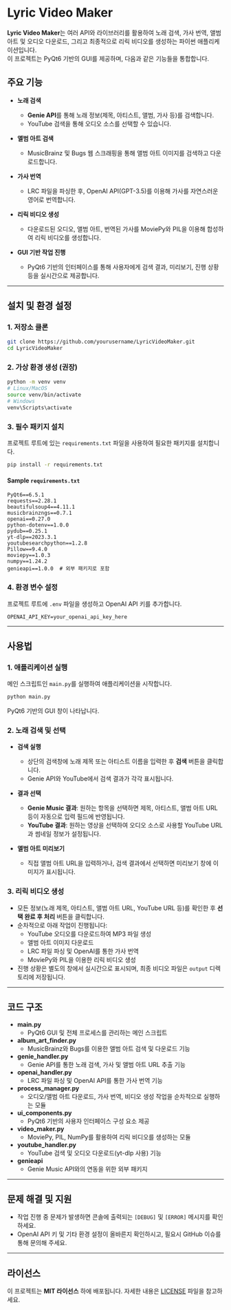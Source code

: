 # Lyric Video Maker

**Lyric Video Maker**는 여러 API와 라이브러리를 활용하여 노래 검색, 가사 번역, 앨범 아트 및 오디오 다운로드, 그리고 최종적으로 리릭 비디오를 생성하는 파이썬 애플리케이션입니다.  
이 프로젝트는 PyQt6 기반의 GUI를 제공하며, 다음과 같은 기능들을 통합합니다.

## 주요 기능

- **노래 검색**  
  - **Genie API**를 통해 노래 정보(제목, 아티스트, 앨범, 가사 등)를 검색합니다.
  - YouTube 검색을 통해 오디오 소스를 선택할 수 있습니다.

- **앨범 아트 검색**  
  - MusicBrainz 및 Bugs 웹 스크래핑을 통해 앨범 아트 이미지를 검색하고 다운로드합니다.

- **가사 번역**  
  - LRC 파일을 파싱한 후, OpenAI API(GPT-3.5)를 이용해 가사를 자연스러운 영어로 번역합니다.

- **리릭 비디오 생성**  
  - 다운로드된 오디오, 앨범 아트, 번역된 가사를 MoviePy와 PIL을 이용해 합성하여 리릭 비디오를 생성합니다.

- **GUI 기반 작업 진행**  
  - PyQt6 기반의 인터페이스를 통해 사용자에게 검색 결과, 미리보기, 진행 상황 등을 실시간으로 제공합니다.

---

## 설치 및 환경 설정

### 1. 저장소 클론

```bash
git clone https://github.com/yourusername/LyricVideoMaker.git
cd LyricVideoMaker
```

### 2. 가상 환경 생성 (권장)

```bash
python -m venv venv
# Linux/MacOS
source venv/bin/activate
# Windows
venv\Scripts\activate
```

### 3. 필수 패키지 설치

프로젝트 루트에 있는 `requirements.txt` 파일을 사용하여 필요한 패키지를 설치합니다.

```bash
pip install -r requirements.txt
```

#### Sample `requirements.txt`

```text
PyQt6==6.5.1
requests==2.28.1
beautifulsoup4==4.11.1
musicbrainzngs==0.7.1
openai==0.27.0
python-dotenv==1.0.0
pydub==0.25.1
yt-dlp==2023.3.1
youtubesearchpython==1.2.8
Pillow==9.4.0
moviepy==1.0.3
numpy==1.24.2
genieapi==1.0.0  # 외부 패키지로 포함
```

### 4. 환경 변수 설정

프로젝트 루트에 `.env` 파일을 생성하고 OpenAI API 키를 추가합니다.

```env
OPENAI_API_KEY=your_openai_api_key_here
```

---

## 사용법

### 1. 애플리케이션 실행

메인 스크립트인 `main.py`를 실행하여 애플리케이션을 시작합니다.

```bash
python main.py
```

PyQt6 기반의 GUI 창이 나타납니다.

### 2. 노래 검색 및 선택

- **검색 실행**  
  - 상단의 검색창에 노래 제목 또는 아티스트 이름을 입력한 후 **검색** 버튼을 클릭합니다.
  - Genie API와 YouTube에서 검색 결과가 각각 표시됩니다.

- **결과 선택**  
  - **Genie Music 결과**: 원하는 항목을 선택하면 제목, 아티스트, 앨범 아트 URL 등이 자동으로 입력 필드에 반영됩니다.
  - **YouTube 결과**: 원하는 영상을 선택하여 오디오 소스로 사용할 YouTube URL과 썸네일 정보가 설정됩니다.

- **앨범 아트 미리보기**  
  - 직접 앨범 아트 URL을 입력하거나, 검색 결과에서 선택하면 미리보기 창에 이미지가 표시됩니다.

### 3. 리릭 비디오 생성

- 모든 정보(노래 제목, 아티스트, 앨범 아트 URL, YouTube URL 등)를 확인한 후 **선택 완료 후 처리** 버튼을 클릭합니다.
- 순차적으로 아래 작업이 진행됩니다:
  - YouTube 오디오를 다운로드하여 MP3 파일 생성
  - 앨범 아트 이미지 다운로드
  - LRC 파일 파싱 및 OpenAI를 통한 가사 번역
  - MoviePy와 PIL을 이용한 리릭 비디오 생성
- 진행 상황은 별도의 창에서 실시간으로 표시되며, 최종 비디오 파일은 `output` 디렉토리에 저장됩니다.

---

## 코드 구조

- **main.py**  
  - PyQt6 GUI 및 전체 프로세스를 관리하는 메인 스크립트
- **album_art_finder.py**  
  - MusicBrainz와 Bugs를 이용한 앨범 아트 검색 및 다운로드 기능
- **genie_handler.py**  
  - Genie API를 통한 노래 검색, 가사 및 앨범 아트 URL 추출 기능
- **openai_handler.py**  
  - LRC 파일 파싱 및 OpenAI API를 통한 가사 번역 기능
- **process_manager.py**  
  - 오디오/앨범 아트 다운로드, 가사 번역, 비디오 생성 작업을 순차적으로 실행하는 모듈
- **ui_components.py**  
  - PyQt6 기반의 사용자 인터페이스 구성 요소 제공
- **video_maker.py**  
  - MoviePy, PIL, NumPy를 활용하여 리릭 비디오를 생성하는 모듈
- **youtube_handler.py**  
  - YouTube 검색 및 오디오 다운로드(yt-dlp 사용) 기능
- **genieapi**  
  - Genie Music API와의 연동을 위한 외부 패키지

---

## 문제 해결 및 지원

- 작업 진행 중 문제가 발생하면 콘솔에 출력되는 `[DEBUG]` 및 `[ERROR]` 메시지를 확인하세요.
- OpenAI API 키 및 기타 환경 설정이 올바른지 확인하시고, 필요시 GitHub 이슈를 통해 문의해 주세요.

---

## 라이선스

이 프로젝트는 **MIT 라이선스** 하에 배포됩니다. 자세한 내용은 [LICENSE](LICENSE) 파일을 참고하세요.
